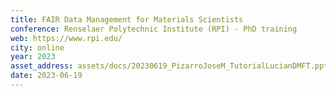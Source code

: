 ```yaml
---
title: FAIR Data Management for Materials Scientists
conference: Renselaer Polytechnic Institute (RPI) - PhD training
web: https://www.rpi.edu/
city: online
year: 2023
asset_address: assets/docs/20230619_PizarroJoseM_TutorialLucianDMFT.pptx
date: 2023-06-19
---
```

